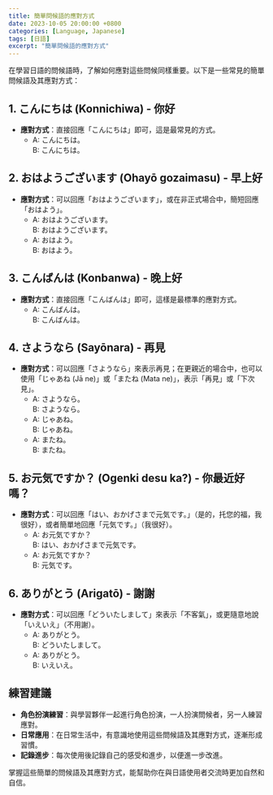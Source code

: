 ```yaml
---
title: 簡單問候語的應對方式
date: 2023-10-05 20:00:00 +0800
categories: [Language, Japanese]
tags: [日語] 
excerpt: "簡單問候語的應對方式"
---
```


在學習日語的問候語時，了解如何應對這些問候同樣重要。以下是一些常見的簡單問候語及其應對方式：

## **1. こんにちは (Konnichiwa) - 你好**
- **應對方式**：直接回應「こんにちは」即可，這是最常見的方式。
  - A: こんにちは。  
    B: こんにちは。

## **2. おはようございます (Ohayō gozaimasu) - 早上好**
- **應對方式**：可以回應「おはようございます」，或在非正式場合中，簡短回應「おはよう」。
  - A: おはようございます。  
    B: おはようございます。
  - A: おはよう。  
    B: おはよう。

## **3. こんばんは (Konbanwa) - 晚上好**
- **應對方式**：直接回應「こんばんは」即可，這樣是最標準的應對方式。
  - A: こんばんは。  
    B: こんばんは。

## **4. さようなら (Sayōnara) - 再見**
- **應對方式**：可以回應「さようなら」來表示再見；在更親近的場合中，也可以使用「じゃあね (Jā ne)」或「またね (Mata ne)」，表示「再見」或「下次見」。
  - A: さようなら。  
    B: さようなら。
  - A: じゃあね。  
    B: じゃあね。
  - A: またね。  
    B: またね。

## **5. お元気ですか？ (Ogenki desu ka?) - 你最近好嗎？**
- **應對方式**：可以回應「はい、おかげさまで元気です。」（是的，托您的福，我很好），或者簡單地回應「元気です。」（我很好）。
  - A: お元気ですか？  
    B: はい、おかげさまで元気です。  
  - A: お元気ですか？  
    B: 元気です。

## **6. ありがとう (Arigatō) - 謝謝**
- **應對方式**：可以回應「どういたしまして」來表示「不客氣」，或更隨意地說「いえいえ」（不用謝）。
  - A: ありがとう。  
    B: どういたしまして。  
  - A: ありがとう。  
    B: いえいえ。

## **練習建議**
- **角色扮演練習**：與學習夥伴一起進行角色扮演，一人扮演問候者，另一人練習應對。
- **日常應用**：在日常生活中，有意識地使用這些問候語及其應對方式，逐漸形成習慣。
- **記錄進步**：每次使用後記錄自己的感受和進步，以便進一步改進。

掌握這些簡單的問候語及其應對方式，能幫助你在與日語使用者交流時更加自然和自信。
